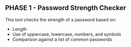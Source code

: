 
## PHASE 1 - Password Strength Checker

This tool checks the strength of a password based on:
- Length
- Use of uppercase, lowercase, numbers, and symbols
- Comparison against a list of common passwords
